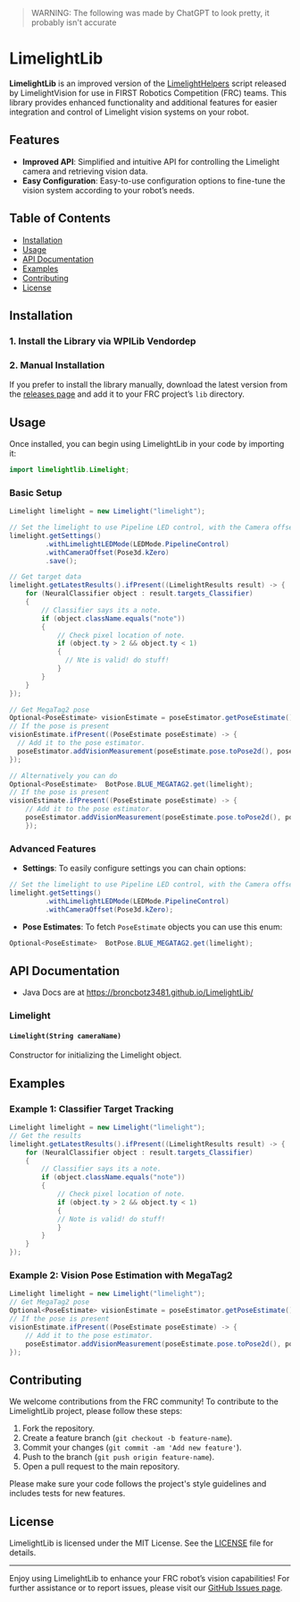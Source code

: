 > WARNING: The following was made by ChatGPT to look pretty, it probably isn't accurate

# LimelightLib

**LimelightLib** is an improved version of the [LimelightHelpers](https://github.com/LimelightVision/limelightlib-wpijava) script released by LimelightVision for use in FIRST Robotics Competition (FRC) teams. This library provides enhanced functionality and additional features for easier integration and control of Limelight vision systems on your robot.

## Features

- **Improved API**: Simplified and intuitive API for controlling the Limelight camera and retrieving vision data.
- **Easy Configuration**: Easy-to-use configuration options to fine-tune the vision system according to your robot’s needs.

## Table of Contents

- [Installation](#installation)
- [Usage](#usage)
- [API Documentation](#api-documentation)
- [Examples](#examples)
- [Contributing](#contributing)
- [License](#license)

## Installation

### 1. Install the Library via WPILib Vendordep

### 2. Manual Installation

If you prefer to install the library manually, download the latest version from the [releases page](https://github.com/your-repo/limelightlib/releases) and add it to your FRC project’s `lib` directory.

## Usage

Once installed, you can begin using LimelightLib in your code by importing it:

```java
import limelightlib.Limelight;
```

### Basic Setup

```java
Limelight limelight = new Limelight("limelight");

// Set the limelight to use Pipeline LED control, with the Camera offset of 0, and save.
limelight.getSettings()
         .withLimelightLEDMode(LEDMode.PipelineControl)
         .withCameraOffset(Pose3d.kZero)
         .save();

// Get target data
limelight.getLatestResults().ifPresent((LimelightResults result) -> {
    for (NeuralClassifier object : result.targets_Classifier)
    {
        // Classifier says its a note.
        if (object.className.equals("note"))
        {
            // Check pixel location of note.
            if (object.ty > 2 && object.ty < 1)
            {
              // Nte is valid! do stuff!
            }
        }
    }
});

// Get MegaTag2 pose
Optional<PoseEstimate> visionEstimate = poseEstimator.getPoseEstimate();
// If the pose is present
visionEstimate.ifPresent((PoseEstimate poseEstimate) -> {
  // Add it to the pose estimator.
  poseEstimator.addVisionMeasurement(poseEstimate.pose.toPose2d(), poseEstimate.timestampSeconds);
});

// Alternatively you can do
Optional<PoseEstimate>  BotPose.BLUE_MEGATAG2.get(limelight);
// If the pose is present
visionEstimate.ifPresent((PoseEstimate poseEstimate) -> {
    // Add it to the pose estimator.
    poseEstimator.addVisionMeasurement(poseEstimate.pose.toPose2d(), poseEstimate.timestampSeconds);
    });
```

### Advanced Features

- **Settings**: To easily configure settings you can chain options:

```java
// Set the limelight to use Pipeline LED control, with the Camera offset of 0, and save.
limelight.getSettings()
         .withLimelightLEDMode(LEDMode.PipelineControl)
         .withCameraOffset(Pose3d.kZero);
```

- **Pose Estimates**: To fetch `PoseEstimate` objects you can use this enum:

```java
Optional<PoseEstimate>  BotPose.BLUE_MEGATAG2.get(limelight);
```


## API Documentation

* Java Docs are at https://broncbotz3481.github.io/LimelightLib/

### Limelight

#### `Limelight(String cameraName)`

Constructor for initializing the Limelight object.

## Examples

### Example 1: Classifier Target Tracking

```java
Limelight limelight = new Limelight("limelight");
// Get the results
limelight.getLatestResults().ifPresent((LimelightResults result) -> {
    for (NeuralClassifier object : result.targets_Classifier)
    {
        // Classifier says its a note.
        if (object.className.equals("note"))
        {
            // Check pixel location of note.
            if (object.ty > 2 && object.ty < 1)
            {
            // Note is valid! do stuff!
            }
        }
    }
});
```

### Example 2: Vision Pose Estimation with MegaTag2

```java
Limelight limelight = new Limelight("limelight");
// Get MegaTag2 pose
Optional<PoseEstimate> visionEstimate = poseEstimator.getPoseEstimate();
// If the pose is present
visionEstimate.ifPresent((PoseEstimate poseEstimate) -> {
    // Add it to the pose estimator.
    poseEstimator.addVisionMeasurement(poseEstimate.pose.toPose2d(), poseEstimate.timestampSeconds);
});
```

## Contributing

We welcome contributions from the FRC community! To contribute to the LimelightLib project, please follow these steps:

1. Fork the repository.
2. Create a feature branch (`git checkout -b feature-name`).
3. Commit your changes (`git commit -am 'Add new feature'`).
4. Push to the branch (`git push origin feature-name`).
5. Open a pull request to the main repository.

Please make sure your code follows the project's style guidelines and includes tests for new features.

## License

LimelightLib is licensed under the MIT License. See the [LICENSE](LICENSE) file for details.

---

Enjoy using LimelightLib to enhance your FRC robot’s vision capabilities! For further assistance or to report issues, please visit our [GitHub Issues page](https://github.com/your-repo/limelightlib/issues).